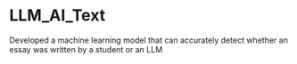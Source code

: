 # LLM_AI_Text
Developed a machine learning model that can accurately detect whether an essay was written by a student or an LLM
